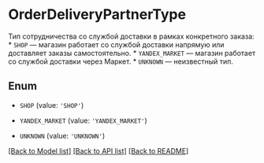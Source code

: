 # OrderDeliveryPartnerType

Тип сотрудничества со службой доставки в рамках конкретного заказа:  * `SHOP` — магазин работает со службой доставки напрямую или доставляет заказы самостоятельно.  * `YANDEX_MARKET` — магазин работает со службой доставки через Маркет.  * `UNKNOWN` — неизвестный тип. 

## Enum

* `SHOP` (value: `'SHOP'`)

* `YANDEX_MARKET` (value: `'YANDEX_MARKET'`)

* `UNKNOWN` (value: `'UNKNOWN'`)

[[Back to Model list]](../README.md#documentation-for-models) [[Back to API list]](../README.md#documentation-for-api-endpoints) [[Back to README]](../README.md)


